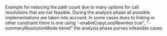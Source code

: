 
Example for reducing the path count due to many options for call resolutions that are not feasible. During the analysis phase all possible implementations are taken into account. In some cases dues to linking or other constraint there is one 
 using '-enableCopyLoopRewrites true", "-summaryResolutionMode tiered" the analysis phase purnes infeasible cases 